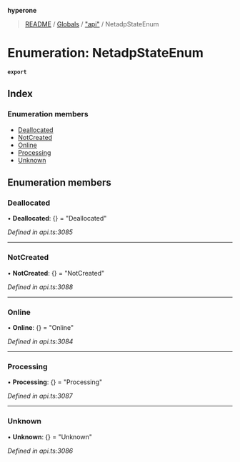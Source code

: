 **hyperone**

> [README](../README.md) / [Globals](../globals.md) / ["api"](../modules/_api_.md) / NetadpStateEnum

# Enumeration: NetadpStateEnum

**`export`** 

## Index

### Enumeration members

* [Deallocated](_api_.netadpstateenum.md#deallocated)
* [NotCreated](_api_.netadpstateenum.md#notcreated)
* [Online](_api_.netadpstateenum.md#online)
* [Processing](_api_.netadpstateenum.md#processing)
* [Unknown](_api_.netadpstateenum.md#unknown)

## Enumeration members

### Deallocated

•  **Deallocated**: {} = "Deallocated"

*Defined in api.ts:3085*

___

### NotCreated

•  **NotCreated**: {} = "NotCreated"

*Defined in api.ts:3088*

___

### Online

•  **Online**: {} = "Online"

*Defined in api.ts:3084*

___

### Processing

•  **Processing**: {} = "Processing"

*Defined in api.ts:3087*

___

### Unknown

•  **Unknown**: {} = "Unknown"

*Defined in api.ts:3086*
